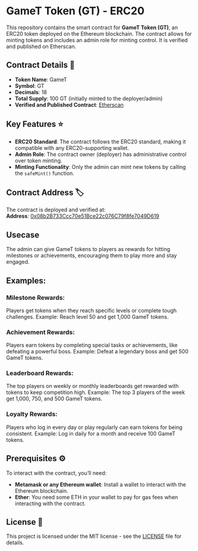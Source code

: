 # GameT Token (GT) - ERC20

This repository contains the smart contract for **GameT Token (GT)**, an ERC20 token deployed on the Ethereum blockchain. The contract allows for minting tokens and includes an admin role for minting control. It is verified and published on Etherscan.

## Contract Details 📜
- **Token Name**: GameT
- **Symbol**: GT
- **Decimals**: 18
- **Total Supply**: 100 GT (initially minted to the deployer/admin)
- **Verified and Published Contract**: [Etherscan](https://sepolia.etherscan.io/address/0x08b2B733Ccc70e51Bce22c076C79f8fe7049D619#code)

## Key Features ⭐
- **ERC20 Standard**: The contract follows the ERC20 standard, making it compatible with any ERC20-supporting wallet.
- **Admin Role**: The contract owner (deployer) has administrative control over token minting.
- **Minting Functionality**: Only the admin can mint new tokens by calling the `safeMint()` function.

## Contract Address 🏷️
The contract is deployed and verified at:  
**Address**: [0x08b2B733Ccc70e51Bce22c076C79f8fe7049D619 ](https://sepolia.etherscan.io/address/0x08b2B733Ccc70e51Bce22c076C79f8fe7049D619#code)

## Usecase

The admin can give GameT tokens to players as rewards for hitting milestones or achievements, encouraging them to play more and stay engaged.

## Examples:

### Milestone Rewards:

Players get tokens when they reach specific levels or complete tough challenges.
Example: Reach level 50 and get 1,000 GameT tokens.

### Achievement Rewards:

Players earn tokens by completing special tasks or achievements, like defeating a powerful boss.
Example: Defeat a legendary boss and get 500 GameT tokens.

### Leaderboard Rewards:

The top players on weekly or monthly leaderboards get rewarded with tokens to keep competition high.
Example: The top 3 players of the week get 1,000, 750, and 500 GameT tokens.

### Loyalty Rewards:

Players who log in every day or play regularly can earn tokens for being consistent.
Example: Log in daily for a month and receive 100 GameT tokens.

## Prerequisites ⚙️

To interact with the contract, you’ll need:

- **Metamask or any Ethereum wallet**: Install a wallet to interact with the Ethereum blockchain.
- **Ether**: You need some ETH in your wallet to pay for gas fees when interacting with the contract.

## License 📜

This project is licensed under the MIT license - see the [LICENSE](LICENSE) file for details.

